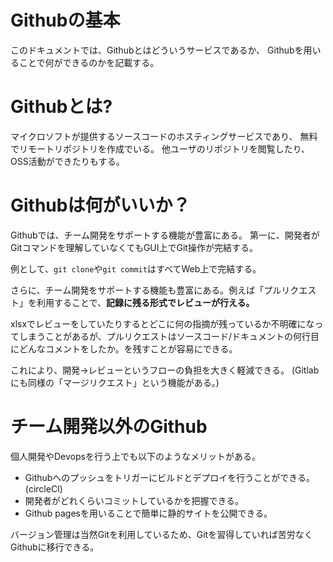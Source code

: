 # Githubの基本
このドキュメントでは、Githubとはどういうサービスであるか、
Githubを用いることで何ができるのかを記載する。

# Githubとは?
マイクロソフトが提供するソースコードのホスティングサービスであり、
無料でリモートリポジトリを作成でいる。
他ユーザのリポジトリを閲覧したり、OSS活動ができたりもする。

# Githubは何がいいか？
Githubでは、チーム開発をサポートする機能が豊富にある。
第一に、開発者がGitコマンドを理解していなくてもGUI上でGit操作が完結する。

例として、```git clone```や```git commit```はすべてWeb上で完結する。

さらに、チーム開発をサポートする機能も豊富にある。例えば「プルリクエスト」を利用することで、**記録に残る形式でレビューが行える。**

xlsxでレビューをしていたりするとどこに何の指摘が残っているか不明確になってしまうことがあるが、プルリクエストはソースコード/ドキュメントの何行目にどんなコメントをしたか。を残すことが容易にできる。

これにより、開発→レビューというフローの負担を大きく軽減できる。
(Gitlabにも同様の「マージリクエスト」という機能がある。)

# チーム開発以外のGithub
個人開発やDevopsを行う上でも以下のようなメリットがある。
- Githubへのプッシュをトリガーにビルドとデプロイを行うことができる。(circleCI)
- 開発者がどれくらいコミットしているかを把握できる。
- Github pagesを用いることで簡単に静的サイトを公開できる。

バージョン管理は当然Gitを利用しているため、Gitを習得していれば苦労なくGithubに移行できる。


